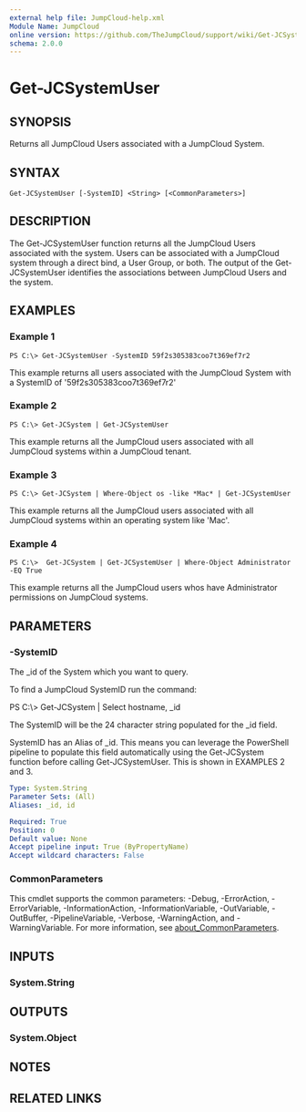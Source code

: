 ```yaml
---
external help file: JumpCloud-help.xml
Module Name: JumpCloud
online version: https://github.com/TheJumpCloud/support/wiki/Get-JCSystemUser
schema: 2.0.0
---
```


# Get-JCSystemUser

## SYNOPSIS
Returns all JumpCloud Users associated with a JumpCloud System.

## SYNTAX

```
Get-JCSystemUser [-SystemID] <String> [<CommonParameters>]
```

## DESCRIPTION
The Get-JCSystemUser function returns all the JumpCloud Users associated with the system.
Users can be associated with a JumpCloud system through a direct bind, a User Group, or both.
The output of the Get-JCSystemUser identifies the associations between JumpCloud Users and the system.

## EXAMPLES

### Example 1
```
PS C:\> Get-JCSystemUser -SystemID 59f2s305383coo7t369ef7r2
```

This example returns all users associated with the JumpCloud System with a SystemID of '59f2s305383coo7t369ef7r2'

### Example 2
```
PS C:\> Get-JCSystem | Get-JCSystemUser
```

This example returns all the JumpCloud users associated with all JumpCloud systems within a JumpCloud tenant.

### Example 3
```
PS C:\> Get-JCSystem | Where-Object os -like *Mac* | Get-JCSystemUser
```

This example returns all the JumpCloud users associated with all JumpCloud systems within an operating system like 'Mac'.

### Example 4
```
PS C:\>  Get-JCSystem | Get-JCSystemUser | Where-Object Administrator -EQ True
```

This example returns all the JumpCloud users whos have Administrator permissions on JumpCloud systems.

## PARAMETERS

### -SystemID
The _id of the System which you want to query.

To find a JumpCloud SystemID run the command:

PS C:\\\> Get-JCSystem | Select hostname, _id

The SystemID will be the 24 character string populated for the _id field.

SystemID has an Alias of _id.
This means you can leverage the PowerShell pipeline to populate this field automatically using the Get-JCSystem function before calling Get-JCSystemUser.
This is shown in EXAMPLES 2 and 3.

```yaml
Type: System.String
Parameter Sets: (All)
Aliases: _id, id

Required: True
Position: 0
Default value: None
Accept pipeline input: True (ByPropertyName)
Accept wildcard characters: False
```

### CommonParameters
This cmdlet supports the common parameters: -Debug, -ErrorAction, -ErrorVariable, -InformationAction, -InformationVariable, -OutVariable, -OutBuffer, -PipelineVariable, -Verbose, -WarningAction, and -WarningVariable. For more information, see [about_CommonParameters](http://go.microsoft.com/fwlink/?LinkID=113216).

## INPUTS

### System.String
## OUTPUTS

### System.Object
## NOTES

## RELATED LINKS
